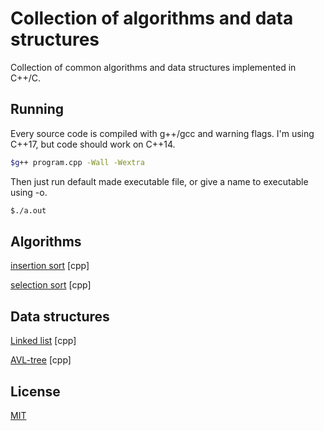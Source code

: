 # Collection of algorithms and data structures

Collection of common algorithms and data structures implemented in C++/C.
## Running

Every source code is compiled with g++/gcc and warning flags. I'm using C++17, but code should work on C++14.
```bash
$g++ program.cpp -Wall -Wextra
```
Then just run default made executable file, or give a name to executable using -o.
```bash
$./a.out
```

## Algorithms
[insertion sort](https://github.com/dusan-mart/algo-ds/tree/main/insertion_sort) [cpp]


[selection sort](https://github.com/dusan-mart/algo-ds/tree/main/selection_sort) [cpp]
## Data structures
[Linked list](https://github.com/dusan-mart/algo-ds/tree/main/linked_list) [cpp]



[AVL-tree](https://github.com/dusan-mart/algo-ds/tree/main/avl_tree) [cpp]

## License
[MIT](https://choosealicense.com/licenses/mit/)
